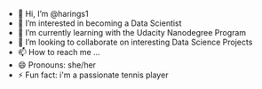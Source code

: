 - 👋 Hi, I’m @harings1
- 👀 I’m interested in becoming a Data Scientist
- 🌱 I’m currently learning with the Udacity Nanodegree Program
- 💞️ I’m looking to collaborate on interesting Data Science Projects
- 📫 How to reach me ...
- 😄 Pronouns: she/her
- ⚡ Fun fact: i'm a passionate tennis player

<!---
harings1/harings1 is a ✨ special ✨ repository because its `README.md` (this file) appears on your GitHub profile.
You can click the Preview link to take a look at your changes.
--->
